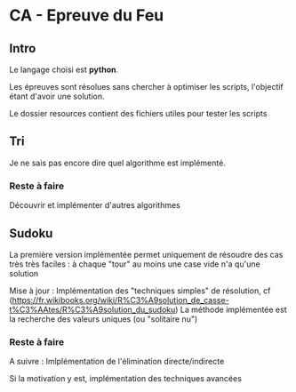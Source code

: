 # CA - Epreuve du Feu

## Intro
Le langage choisi est **python**.

Les épreuves sont résolues sans chercher à optimiser les scripts, l'objectif étant d'avoir une solution.

Le dossier resources contient des fichiers utiles pour tester les scripts

## Tri
Je ne sais pas encore dire quel algorithme est implémenté.
### Reste à faire
Découvrir et implémenter d'autres algorithmes

## Sudoku
La première version implémentée permet uniquement de résoudre des cas très très faciles : à chaque "tour" au moins 
une case vide n'a qu'une solution

Mise à jour : Implémentation des "techniques simples" de résolution, cf (https://fr.wikibooks.org/wiki/R%C3%A9solution_de_casse-t%C3%AAtes/R%C3%A9solution_du_sudoku)
La méthode implémentée est la recherche des valeurs uniques (ou "solitaire nu")



### Reste à faire
A suivre :  Imlplémentation de l'élimination directe/indirecte 

Si la motivation y est, implémentation des techniques avancées